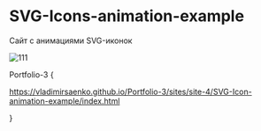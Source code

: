 # SVG-Icons-animation-example
 
Сайт с анимациями SVG-иконок

![111](https://user-images.githubusercontent.com/56477695/115123699-e63c8900-9fc6-11eb-9abe-810d5db40a2e.png)

Portfolio-3 {

https://vladimirsaenko.github.io/Portfolio-3/sites/site-4/SVG-Icon-animation-example/index.html

}
